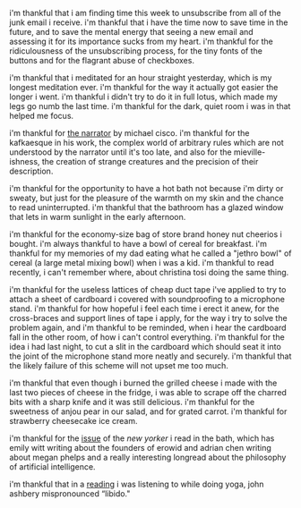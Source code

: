 i'm thankful that i am finding time this week to unsubscribe from all of the junk email i receive. i'm thankful that i have the time now to save time in the future, and to save the mental energy that seeing a new email and assessing it for its importance sucks from my heart. i'm thankful for the ridiculousness of the unsubscribing process, for the tiny fonts of the buttons and for the flagrant abuse of checkboxes.

i'm thankful that i meditated for an hour straight yesterday, which is my longest meditation ever. i'm thankful for the way it actually got easier the longer i went. i'm thankful i didn't try to do it in full lotus, which made my legs go numb the last time. i'm thankful for the dark, quiet room i was in that helped me focus.

i'm thankful for [the narrator](http://www.amazon.com/gp/product/B00XM0WUVM/ref=dp-kindle-redirect?ie=UTF8&btkr=1) by michael cisco. i'm thankful for the kafkaesque in his work, the complex world of arbitrary rules which are not understood by the narrator until it's too late, and also for the mieville-ishness, the creation of strange creatures and the precision of their description.

i'm thankful for the opportunity to have a hot bath not because i'm dirty or sweaty, but just for the pleasure of the warmth on my skin and the chance to read uninterrupted. i'm thankful that the bathroom has a glazed window that lets in warm sunlight in the early afternoon.

i'm thankful for the economy-size bag of store brand honey nut cheerios i bought. i'm always thankful to have a bowl of cereal for breakfast. i'm thankful for my memories of my dad eating what he called a "jethro bowl" of cereal (a large metal mixing bowl) when i was a kid. i'm thankful to read recently, i can't remember where, about christina tosi doing the same thing.

i'm thankful for the useless lattices of cheap duct tape i've applied to try to attach a sheet of cardboard i covered with soundproofing to a microphone stand. i'm thankful for how hopeful i feel each time i erect it anew, for the cross-braces and support lines of tape i apply, for the way i try to solve the problem again, and i'm thankful to be reminded, when i hear the cardboard fall in the other room, of how i can't control everything. i'm thankful for the idea i had last night, to cut a slit in the cardboard which should seat it into the joint of the microphone stand more neatly and securely. i'm thankful that the likely failure of this scheme will not upset me too much.

i'm thankful that even though i burned the grilled cheese i made with the last two pieces of cheese in the fridge, i was able to scrape off the charred bits with a sharp knife and it was still delicious. i'm thankful for the sweetness of anjou pear in our salad, and for grated carrot. i'm thankful for strawberry cheesecake ice cream.

i'm thankful for the [issue](http://www.newyorker.com/magazine/2015/11/23) of the _new yorker_ i read in the bath, which has emily witt writing about the founders of erowid and adrian chen writing about megan phelps and a really interesting longread about the philosophy of artificial intelligence.

i'm thankful that in a [reading](http://media.sas.upenn.edu/pennsound/authors/Ashbery/Living-Theatre-1963/Ashbery-John_Complete-Reading_The-Living-Theatre_NYC_9-16-63.mp3) i was listening to while doing yoga, john ashbery mispronounced “libido."
